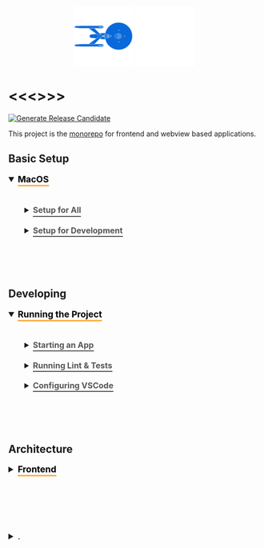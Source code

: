<p align="center">
  <picture>
  <source
    srcset="./NCC-1701-a.svg"
    media="(prefers-color-scheme: dark)"
  />
  <source
    srcset="./NCC-1701-a-blue.svg"
    media="(prefers-color-scheme: light)"
  />
  <img
    class="project-logo"
    src="./NCC-1701-a-blue.svg#gh-light-mode-only"
    alt="Built with WarpDrive"
    width="120px"
    title="Built with WarpDrive"
    />
  <img
    class="project-logo"
    src="./NCC-1701-a.svg#gh-dark-mode-only"
    alt="Built with WarpDrive"
    width="120px"
    title="Built with WarpDrive" />
  </picture>
</p>

# <<<<projectName>>>>

[![Generate Release Candidate](https://github.com/<<<<githubOrg>>>>/<<<<githubName>>>>/actions/workflows/release.yml/badge.svg?event=workflow_dispatch)](https://github.com/<<<<githubOrg>>>>/<<<<githubName>>>>/actions/workflows/release.yml)

This project is the [monorepo](https://en.wikipedia.org/wiki/Monorepo) for frontend and webview based applications.

## Basic Setup

<details open>
  <summary>
    <strong>MacOS</strong>
  </summary>

  <br>
  <details>
    <summary><strong>Setup for All</strong></summary>

1. If you haven't previously setup the command line tools for OSX, start by installing them by running the following command in the terminal.

```sh
xcode-select --install
```

2. Clone this repository locally from whichever directory you would like it to be in. For instance if you have a `github` directory you might `cd ~/github` first before cloning the repository. This will require you to have configured your [ssh keys](https://docs.github.com/en/enterprise-server@3.0/github/authenticating-to-github/connecting-to-github-with-ssh/adding-a-new-ssh-key-to-your-github-account).

```sh
git clone git@github.com:<<<<githubOrg>>>>/<<<<githubName>>>>.git
```

This will create a new folder `fnb` within the current directory containing the project files.

3. If your machine does not already have [volta](https://volta.sh/), make sure you have it installed. This will ensure that the correct [node](https://nodejs.org/en/about/releases/) and [yarn](https://yarnpkg.com/) versions are available when within the project.

```sh
curl https://get.volta.sh | bash
```

4. Install dependencies.

```sh
yarn install
```

  <br><br><br>
  </details>

  <details>
    <summary><strong>Setup for Development</strong></summary>

There is currently no additional setup needed for developing on the frontend beyond the instructions in `setup for all`. However, you may find it useful to have `ember-cli` globally available.

```sh
volta install ember-cli
```

You may also want to install [watchman](https://facebook.github.io/watchman/), which can help with many [performance situations during the build](https://cli.emberjs.com/release/basic-use/#additionalstepsformacandlinuxusers).

```sh
brew install watchman
```

  <br><br><br>
  </details>

<br><br>
</details>

## Developing

<details open>
  <summary><strong>Running the Project</strong></summary>

  <br>
  <details>
    <summary><strong>Starting an App</strong></summary>

```sh
yarn start:<appName>:local
```

This will start the development server and launch a browser with the specified app.

If you would like more control over the build, test, and serve commands navigate to the respective frontend
application and utilize the respective commands from within the given repository. This can be especially useful
when debugging or when trying to examine the difference between two versions/commits.
  <br><br><br>
  </details>

  <details>
    <summary><strong>Running Lint & Tests</strong></summary>

  ### Lint

  We run three separate forms of lint checks on our codebase. These checks run in CI on Pull Requests but you can also run them individually via the command line.
  
  These checks are configured in a way
    that they run lint on all of the projects within the frontend directory, but you can choose to switch into an individual project and run the same lint command within it as well. All root commands are in the `scripts` hash within [./package.json](./package.json) while individual project commands are in their respective `package.json` files.

  - Typescript Compiler Check: `yarn lint:types` configured by [./.tsconfig.json](./.tsconfig.json)
  - Javascript & Typescript Lint: `yarn lint:js` configured by [./.eslintrc.js](./.eslintrc.js)
  - Handlebars Linting: `yarn lint:hbs` configured by [./.template-lintrc.js](./.template-lintrc.js)

  ### Test Commands

  In addition to various browser compatibility and scenario tests, we run two key sets of tests in CI. These commands are similarly found in the `scripts` hash within [./package.json](./package.json) with corresponding project commands located in respective respective `package.json` files.

  - Production Tests: `yarn test:production`
  - Development Tests: `yarn test:development`

  Production and development test scenarios run the same tests; however, production tests exclude tests that check for deprecations, asserts, and dev time checks to ensure our code still functions correctly with these things removed.

  ### Working on Tests

  Within an individual project you will often want to run the tests specific to that project only. From within that project's directory the same commands above will work; however, they may not give you the fastest feedback, while below options may. Multple ways of running tests are available, below we go into three key distinct methods.

  1. Accessing tests for any locally served development build.

  If you have an application running either via `yarn start:<app-name>:local` or `ember serve`, then navigating to the `/tests` url will pull up and run the tests in the browser, allowing you to monitor and debug failures. If the application is serving at `localhost:4200`, then `localhost:4200/tests` will give access to the test.

  2. Launching the tests in their own browser context

  From within a project directory:

  ```sh
  ember test --serve
  ```

  You may also be interested in adding the flag `--no-launch` to prevent auto-launching a custom chrome instance so that you can use and manage the test run within an already open browser.

  The flag `--disable-live-reload` will prevent the test runner from attempting to launch additional browser instances when you've made changes while paused in a debugger.

  3. Separating out Build and Test

  By default `ember test --serve` will build the application, serve it up, and monitor for changes after which it will rebuild. Sometimes this is undesireable, – for instance when you want to run tests against multiple build specific to SHAs while determining where a problem was introduced – and it also prevents monitoring the terminal for build errors while running tests.

  We can separate the build and test serving into two commands within a project directory. First, the build command:

  ```sh
  ember build --watch --output-path="./dist"
  ```

  This tells ember to build the app, watch for and rebuild on changes, and put the built assets into the `dist` directory. If you need to build multiple commits, give them separate output paths!

  Next, connect your tests to the pre-built assets.

  ```sh
  ember test --serve --path="./dist" --test-port=0
  ```

  This tells the test command to serve up whatever assets are at `dist`. Whenever the build command rebuilds the test command will detect the changes to the final output, and refreshing your tests page will reflect them. Adding `--test-port=0` here tells the test command to pick a random available port to serve on, ensuring we can have multiple test server instances if needed.

  
  <br><br><br>
  </details>

  <details>
    <summary><strong>Configuring VSCode</strong></summary>

  Microsoft's Visual Studio Code application (VSCode) is a free and widely used editor for frontend programming (javascript/typescript/html/css/jsx etc.) as well as for some backend languages. Other editors are more specialized for languages like Java (which our backend is written in) so at some point you may want to install a different editor such as IntelliJ if working on backend files.

  Download: https://code.visualstudio.com/

  Once you have downloaded and launched Visual Studio Code there are a number of plugins/extensions you will want to consider adding and configuring.

  - EditorConfig for VS Code | by EditorConfig
  - Ember Colorizer and Theme | by ciena-blueplanet
  - Eslint | by Microsoft
  - GitLens | by GitKraken
  - Glint | by TypedEmber
  - Live Share, Live Share Audio, and Live Share Extension Pack | by Microsoft
  - Prettier - Code formatter | by Prettier
  - Prettier for Handlebars | by Ember Tooling
  - Unstable Ember Language Server | by lifeart
  - Visual Studio IntelliCode | by Microsoft
  - Markdown Preview Github Styling | by Matt Bierner

  <br><br><br>
  </details>

<br><br>
</details>

## Architecture

<details>
  <summary><strong>Frontend</strong></summary>

Our frontend applications are built with [Ember.js](https://emberjs.com/) and managed as a series of [yarn workspaces](https://classic.yarnpkg.com/en/docs/workspaces/) with [lerna workspace tools](https://github.com/lerna/lerna).
The project directory contains several subdirectories that organize our various workspaces by type.

 - [Engines](https://github.com/ember-engines/ember-engines) are contained in the directory `engines/`
 - [Applications](https://guides.emberjs.com/release/getting-started/anatomy-of-an-ember-app/) are contained in the directory `apps/`
 - [Addons](https://cli.emberjs.com/release/writing-addons/) are contained in the directory `addons/`
 - **Tools** (custom tooling packages) are contained in the directory `tools/`

 Using Yarn and Lerna in this way allows us to author multiple applications, libraries and tools that are utilized by each other and maintained together.
 
 <br><br><br>
 </details>

<br><br><br><br>
 <details>
   <summary>.</summary>

  <style type="text/css">
    img.logo {
       padding: 0 5em 1em 5em;
       width: 100px;
       border-bottom: 2px solid #fcb045;
       margin: 0 auto;
       display: block;
     }
    details > summary {
      font-size: 1.1rem;
      line-height: 1rem;
      margin-bottom: 1rem;
    }
    details {
      font-size: 1rem;
    }
    details > summary strong {
      display: inline-block;
      padding: .2rem 0;
      color: #000;
      border-bottom: 3px solid #fcb045;
    }

    details > details {
      margin-left: 2rem;
    }
    details > details > summary {
      font-size: 1rem;
      line-height: 1rem;
      margin-bottom: 1rem;
    }
    details > details > summary strong {
      display: inline-block;
      padding: .2rem 0;
      color: #555;
      border-bottom: 2px solid #555;
    }
    details > details {
      font-size: .85rem;
    }

    @media (prefers-color-scheme: dark) {
      details > summary strong {
        color: #fff;
      }
    }
    @media (prefers-color-scheme: dark) {
      details > details > summary strong {
        color: #afaba0;
      border-bottom: 2px solid #afaba0;
      }
    }
  </style>
</details>
